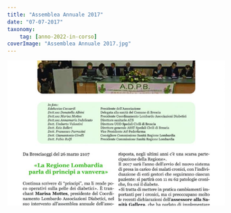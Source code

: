 ```yaml
---
title: "Assemblea Annuale 2017"
date: "07-07-2017"
taxonomy: 
    tag: [anno-2022-in-corso]
coverImage: "Assemblea Annuale 2017.jpg"
---
```


![Assemblea Annuale 2017](images/Assemblea%20Annuale%202017.jpg)
